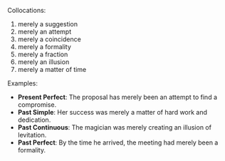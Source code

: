 Collocations:
1. merely a suggestion
2. merely an attempt
3. merely a coincidence
4. merely a formality
5. merely a fraction
6. merely an illusion
7. merely a matter of time

Examples:
- **Present Perfect**: The proposal has merely been an attempt to find a compromise.
- **Past Simple**: Her success was merely a matter of hard work and dedication.
- **Past Continuous**: The magician was merely creating an illusion of levitation.
- **Past Perfect**: By the time he arrived, the meeting had merely been a formality.